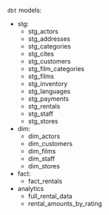 `dbt` models:

- stg:
    - stg_actors
    - stg_addresses
    - stg_categories
    - stg_cites
    - stg_customers
    - stg_film_categories
    - stg_films
    - stg_inventory
    - stg_languages
    - stg_payments
    - stg_rentals
    - stg_staff
    - stg_stores
- dim:
    - dim_actors
    - dim_customers
    - dim_films
    - dim_staff
    - dim_stores
- fact:
    - fact_rentals
- analytics
    - full_rental_data
    - rental_amounts_by_rating